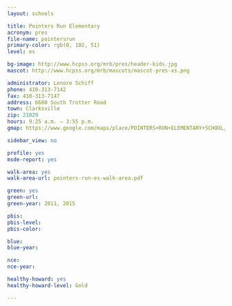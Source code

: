 ```yaml
---
layout: schools

title: Pointers Run Elementary
acronym: pres
file-name: pointersrun
primary-color: rgb(0, 102, 51)
level: es

bg-image: http://www.hcpss.org/mrb/pres/header-kids.jpg
mascot: http://www.hcpss.org/mrb/mascots/mascot-pres-xs.png

administrator: Lenore Schiff
phone: 410-313-7142
fax: 410-313-7147
address: 6600 South Trotter Road
town: Clarksville
zip: 21029
hours: 9:25 a.m. – 3:55 p.m.
gmap: https://www.google.com/maps/place/POINTERS+RUN+ELEMENTARY+SCHOOL/@39.190697,-76.9280935,17z/data=!3m1!4b1!4m2!3m1!1s0x89b7d931bfb86cbf:0x30ebed15572abf8?hl=en

sidebar_view: no

profile: yes
msde-report: yes 

walk-area: yes
walk-area-url: pointers-run-es-walk-area.pdf

green: yes
green-url:
green-year: 2011, 2015

pbis:
pbis-level:
pbis-color:

blue: 
blue-year:

nce:
nce-year:

healthy-howard: yes
healthy-howard-level: Gold

---
```

